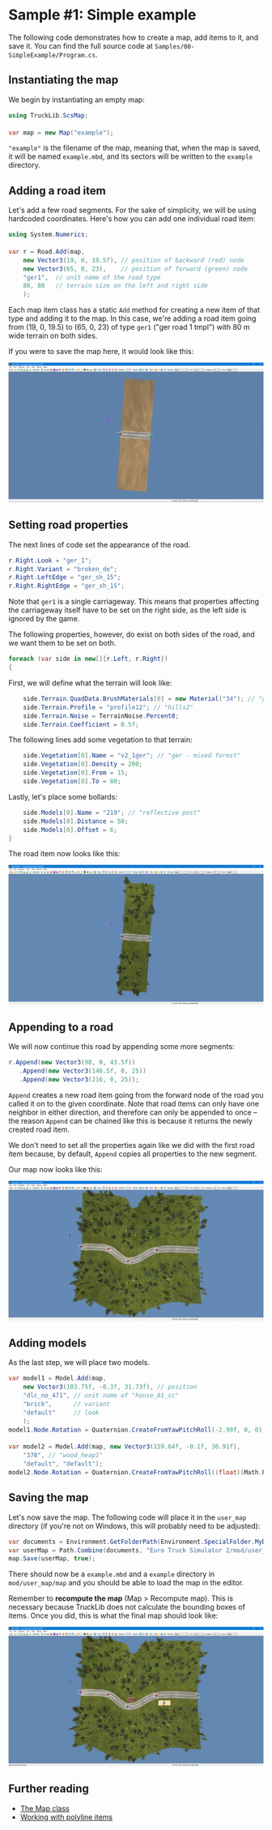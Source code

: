 # Sample #1: Simple example

The following code demonstrates how to create a map, add items to it, and save it.
You can find the full source code at `Samples/00-SimpleExample/Program.cs`. 

## Instantiating the map
We begin by instantiating an empty map:

```cs
using TruckLib.ScsMap;

var map = new Map("example");
```

`"example"` is the filename of the map, meaning that, when the map is saved, it will be named
`example.mbd`, and its sectors will be written to the `example` directory.

## Adding a road item

Let's add a few road segments. For the sake of simplicity, we will be using hardcoded coordinates. Here's how
you can add one individual road item:

```cs
using System.Numerics;

var r = Road.Add(map,
    new Vector3(19, 0, 19.5f), // position of backward (red) node
    new Vector3(65, 0, 23),    // position of forward (green) node
    "ger1",  // unit name of the road type
    80, 80   // terrain size on the left and right side
    );
```

Each map item class has a static `Add` method for creating a new item of that type and adding it
to the map. In this case, we're adding a road item going from (19, 0, 19.5) to (65, 0, 23) of type
`ger1` ("ger road 1 tmpl") with 80 m wide terrain on both sides.

If you were to save the map here, it would look like this:

![](../../images/00-wip1.png)

## Setting road properties
The next lines of code set the appearance of the road.

```cs
r.Right.Look = "ger_1";
r.Right.Variant = "broken_de";
r.Right.LeftEdge = "ger_sh_15";
r.Right.RightEdge = "ger_sh_15";
```

Note that `ger1` is a single carriageway. This means that properties affecting the carriageway itself
have to be set on the right side, as the left side is ignored by the game.

The following properties, however, do exist on both sides of the road, and we want them to be set on both.

```cs
foreach (var side in new[]{r.Left, r.Right})
{
```

First, we will define what the terrain will look like:

```cs
    side.Terrain.QuadData.BrushMaterials[0] = new Material("34"); // "grass_ger_main"
    side.Terrain.Profile = "profile12"; // "hills2"
    side.Terrain.Noise = TerrainNoise.Percent0;
    side.Terrain.Coefficient = 0.5f;
```

The following lines add some vegetation to that terrain:
```cs
    side.Vegetation[0].Name = "v2_1ger"; // "ger - mixed forest"
    side.Vegetation[0].Density = 200;
    side.Vegetation[0].From = 15;
    side.Vegetation[0].To = 80;
```

Lastly, let's place some bollards:
```cs
    side.Models[0].Name = "219"; // "reflective post"
    side.Models[0].Distance = 50;
    side.Models[0].Offset = 6;
}
```

The road item now looks like this:

![](../../images/00-wip2.png)

## Appending to a road
We will now continue this road by appending some more segments:

```cs
r.Append(new Vector3(98, 0, 43.5f))
   .Append(new Vector3(146.5f, 0, 25))
   .Append(new Vector3(216, 0, 25));
```

`Append` creates a new road item going from the forward node of the road you called it on
to the given coordinate. Note that road items can only have one neighbor in either direction,
and therefore can only be appended to once &ndash; the reason `Append` can be chained like this is
because it returns the newly created road item.

We don't need to set all the properties again like we did with the first road item
because, by default, `Append` copies all properties to the new segment.

Our map now looks like this:

![](../../images/00-wip3.png)

## Adding models
As the last step, we will place two models.

```cs
var model1 = Model.Add(map,
    new Vector3(103.75f, -0.3f, 31.73f), // position 
    "dlc_no_471", // unit name of "house_01_sc"
    "brick",      // variant
    "default"     // look
    );
model1.Node.Rotation = Quaternion.CreateFromYawPitchRoll(-2.99f, 0, 0);

var model2 = Model.Add(map, new Vector3(159.64f, -0.1f, 36.91f), 
    "378", // "wood_heap1"
    "default", "default"); 
model2.Node.Rotation = Quaternion.CreateFromYawPitchRoll((float)(Math.PI / 2), 0, 0);
```

## Saving the map
Let's now save the map. The following code will place it in the `user_map` directory (if you're not
on Windows, this will probably need to be adjusted):

```cs
var documents = Environment.GetFolderPath(Environment.SpecialFolder.MyDocuments);
var userMap = Path.Combine(documents, "Euro Truck Simulator 2/mod/user_map/map/");
map.Save(userMap, true);
```

There should now be a `example.mbd` and a `example` directory in `mod/user_map/map` and 
you should be able to load the map in the editor.

Remember to **recompute the map** (Map > Recompute map). This is necessary because TruckLib
does not calculate the bounding boxes of items. Once you did, this is what the final map
should look like:

![](../../images/00-final.png)

## Further reading
* [The Map class](/TruckLib.ScsMap/map-class.md)
* [Working with polyline items](/TruckLib.ScsMap/polyline-items.md)